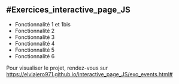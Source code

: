 #Exercices_interactive_page_JS
---

* Fonctionnalité 1 et 1bis
* Fonctionnalité 2
* Fonctionnalité 3
* Fonctionnalité 4
* Fonctionnalité 5
* Fonctionnalité 6


Pour visualiser le projet, rendez-vous sur https://elviajero971.github.io/interactive_page_JS/exo_events.html#
